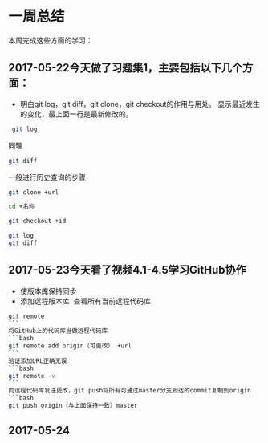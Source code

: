 # 一周总结
本周完成这些方面的学习：
## 2017-05-22今天做了习题集1，主要包括以下几个方面：
* 明白git log，git diff，git clone，git checkout的作用与用处。
显示最近发生的变化，最上面一行是最新修改的。
```bash
 git log
```
同理
```bash
git diff
```
一般进行历史查询的步骤
```bash
git clone +url
```
```bash
cd +名称
```
```bash
git checkout +id
```
```bash
git log
git diff
```
## 2017-05-23今天看了视频4.1-4.5学习GitHub协作
* 使版本库保持同步
* 添加远程版本库 
查看所有当前远程代码库
```bash
git remote
```     
将GitHub上的代码库当做远程代码库
```bash
git remote add origin（可更改） +url
```    
验证添加URL正确无误
```bash
git remote -v
```   
向远程代码库发送更改，git push将所有可通过master分支到达的commit复制到origin
```bash
git push origin（与上面保持一致）master
```

## 2017-05-24
